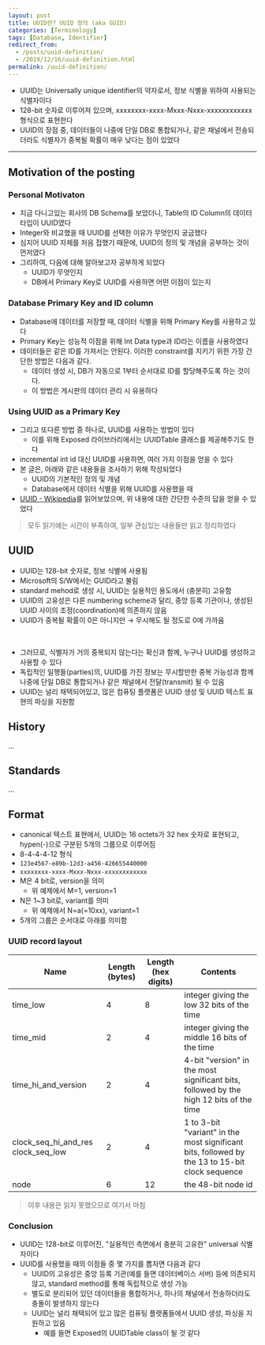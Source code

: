 ```yaml
---
layout: post
title: UUID란? UUID 정의 (aka GUID)
categories: [Terminology]
tags: [Database, Identifier]
redirect_from:
  - /posts/uuid-definition/
  - /2019/12/16/uuid-definition.html
permalink: /uuid-definition/
---
```


* UUID는 Universally unique identifier의 약자로서, 정보 식별을 위하여 사용되는 식별자이다
* 128-bit 숫자로 이루어져 있으며, xxxxxxxx-xxxx-Mxxx-Nxxx-xxxxxxxxxxxx 형식으로 표현한다
* UUID의 장점 중, 데이터들이 나중에 단일 DB로 통합되거나, 같은 채널에서 전송되더라도 식별자가 중복될 확률이 매우 낮다는 점이 있었다

---

## Motivation of the posting

### Personal Motivaton

- 지금 다니고있는 회사의 DB Schema를 보았더니, Table의 ID Column의 데이터 타입이 UUID였다
- Integer와 비교했을 때 UUID를 선택한 이유가 무엇인지 궁금했다
- 심지어 UUID 자체를 처음 접했기 때문에, UUID의 정의 및 개념을 공부하는 것이 먼저였다
- 그리하여, 다음에 대해 알아보고자 공부하게 되었다
  - UUID가 무엇인지
  - DB에서 Primary Key로 UUID를 사용하면 어떤 이점이 있는지 

### Database Primary Key and ID column

- Database에 데이터를 저장할 때, 데이터 식별을 위해 Primary Key를 사용하고 있다
- Primary Key는 성능적 이점을 위해 Int Data type과 ID라는 이름을 사용하였다
- 데이터들은 같은 ID를 가져서는 안된다. 이러한 constraint를 지키기 위한 가장 간단한 방법은 다음과 같다.
  - 데이터 생성 시, DB가 자동으로 1부터 순서대로 ID를 할당해주도록 하는 것이다.
  - 이 방법은 게시판의 데이터 관리 시 유용하다

### Using UUID as a Primary Key

- 그리고 또다른 방법 중 하나로, UUID를 사용하는 방법이 있다
  - 이를 위해 Exposed 라이브러리에서는 UUIDTable 클래스를 제공해주기도 한다
- incremental int id 대신 UUID를 사용하면, 여러 가지 이점을 얻을 수 있다
- 본 글은, 아래와 같은 내용들을 조사하기 위해 작성되었다
  - UUID의 기본적인 정의 및 개념
  - Database에서 데이터 식별을 위해 UUID를 사용했을 때 
- [UUID - Wikipedia](https://en.wikipedia.org/wiki/Universally_unique_identifier)를 읽어보았으며, 위 내용에 대한 간단한 수준의 답을 얻을 수 있었다

> 모두 읽기에는 시간이 부족하여, 일부 관심있는 내용들만 읽고 정리하였다

## UUID

- UUID는 128-bit 숫자로, 정보 식별에 사용됨
- Microsoft의 S/W에서는 GUID라고 불림
- standard mehod로 생성 시, UUID는 실용적인 용도에서 (충분히) 고유함
- UUID의 고유성은 다른 numbering scheme과 달리, 중앙 등록 기관이나, 생성된 UUID 사이의 조정(coordination)에 의존하지 않음
- UUID가 중복될 확률이 0은 아니지만 → 무시해도 될 정도로 0에 가까움

<br>

- 그러므로, 식별자가 거의 중복되지 않는다는 확신과 함께, 누구나 UUID를 생성하고 사용할 수 있다
- 독립적인 일행들(parties)의, UUID를 가진 정보는 무시할만한 중복 가능성과 함께 나중에 단일 DB로 통합되거나 같은 채널에서 전달(transmit) 될 수 있음
- UUID는 널리 채택되어있고, 많은 컴퓨팅 플랫폼은 UUID 생성 및 UUID 텍스트 표현의 파싱을 지원함

## History

...

## Standards

...

## Format

- canonical 텍스트 표현에서, UUID는 16 octets가 32 hex 숫자로 표현되고, hypen(-)으로 구분된 5개의 그룹으로 이루어짐
- 8-4-4-4-12 형식
- `123e4567-e89b-12d3-a456-426655440000`
- `xxxxxxxx-xxxx-Mxxx-Nxxx-xxxxxxxxxxxx`
- M은 4 bit로, version을 의미
    - 위 예제에서 M=1, version=1
- N은 1~3 bit로, variant를 의미
    - 위 예제에서 N=a(=10xx), variant=1
- 5개의 그룹은 순서대로 아래를 의미함

### UUID record layout

|Name|Length (bytes)|Length (hex digits)|Contents|
|----|--------------|-------------------|--------|
|time_low|4|8|integer giving the low 32 bits of the time|
|time_mid|2|4|integer giving the middle 16 bits of the time|
|time_hi_and_version|2|4|4-bit "version" in the most significant bits, followed by the high 12 bits of the time|
|clock_seq_hi_and_res clock_seq_low|2|4|1 to 3-bit "variant" in the most significant bits, followed by the 13 to 15-bit clock sequence|
|node|6|12|the 48-bit node id|

> 이후 내용은 읽지 못했으므로 여기서 마침

### Conclusion

- UUID는 128-bit로 이루어진, "실용적인 측면에서 충분히 고유한" universal 식별자이다
- UUID를 사용했을 때의 이점들 중 몇 가지를 뽑자면 다음과 같다
  - UUID의 고유성은 중앙 등록 기관(예를 들면 데이터베이스 서버) 등에 의존되지 않고, standard method를 통해 독립적으로 생성 가능
  - 별도로 분리되어 있던 데이터들을 통합하거나, 하나의 채널에서 전송하더라도 충돌이 발생하지 않는다
  - UUID는 널리 채택되어 있고 많은 컴퓨팅 플랫폼들에서 UUID 생성, 파싱을 지원하고 있음
    - 예를 들면 Exposed의 UUIDTable class이 될 것 같다
